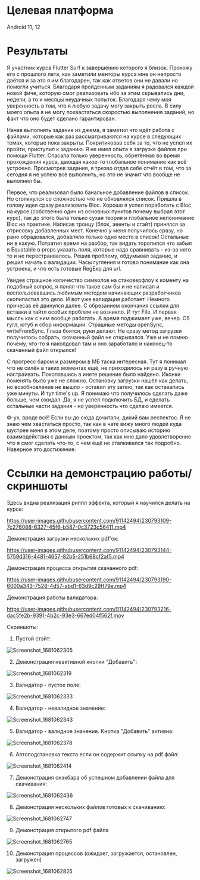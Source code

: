 # Целевая платформа

Android 11, 12

# Результаты

Я участник курса Flutter Surf к завершению которого я близок. Прохожу его с прошлого лета, как заметили менторы курса мне он непросто даётся и за это я им благодарен, так как ответов они не давали но помогли учиться. Благодаря пройденным заданиям я радовался каждой новой фиче, которую смог реализовать ибо за этим скрывались дни, недели, а то и месяцы неудачных попыток. Благодаря чему моя уверенность в том, что я любую задачу могу закрыть росла. 
В силу моего опыта я не могу похвастаться скоростью выполнения заданий, но факт что оно будет сделано гарантирован.

Начав выполнять задание из джема, я заметил что идёт работа с файлами, которые как раз рассматриваются на курсе в следующих темах, которые пока закрыты. Покритиковав себя за то, что не успел их пройти, приступил к заданию. Я не имел опыта в загрузке файлов при помощи Flutter. Спасала только уверенность, обретённая во время прохождения курса, дающая какое-то глобальное понимание как всё устроено. Просмотрев задания, я трезво отдал себе отчёт в том, что за сегодня я не успею всё выполнить, но это не значит что вообще не выполнил бы.

Первое, что реализовал было банальное добавление файлов в список. Но столкнулся со сложностью что не обновлялся список. Пришла в голову идея сразу реализовать Bloc. Хорошо я успел поработать с Bloc на курсе (собственно один из основных пунктов почему выбрал этот курс), так до этого была только сухая теория и глобальное непонимание Bloc на практике. 
Написав троицу (блок, эвенты и стэйт) принялся за отрисовку добавленных мест. Конечно у меня получилось сразу, но рано обрадовался, добавляло только одно место в список!
Остальные ни в какую. Потратил время на разбор, так видать торопился что забыл в Equatable в props указать поля, которые надо сравнивать - из-за него то и не перестраивалось.
Решив проблему, обдумывал задание, и решил начать с валидации. Часы гугления и готово понимание как она устроена, и что есть готовые RegExp для url. 

Увидев страшное количество символов на стэковерфлоу к коменту на подобный вопрос, я понял что такое сам бы и не написал и воспользовавшись любимым методом начинающих разработчиков скопипастил это дело. И вот уже валидация работает. Немного причесав её двинулся далее. С обрезанием окончания ссылки для вставки в тайтл особых проблем не возникло.
И тут File. И первая мысль как с ним вообще работать. А время поджимает уже, вечер. О5 гугл, ютуб и сбор информации. Страшные методы openSync, writeFromSync. Глаза боятся, руки делают. Не сразу метод загрузки получилось собрать, скачанный файл не открывался. Уже и не помню почему, что-то я наколдовал там и оно заработало и наконец-то скачанный файл открылся!

С прогресс баром и размером в МБ таска интересная. Тут я понимал что не силён в таких моментах ещё, не приходилось ни разу в ручную настраивать. Покопавшись в инете решение было найдено.
Иконки поменять было уже не сложно.
Остановку загрузки нашёл как делать, но возобновление не вышло - оставил эту затею, так как оставались уже минуты.
И тут time's up. Я понимаю что получилось сделать даже больше, чем ожидал. Да, я не успел подключить БД, и сделать остальные части задания - но уверенность что сделаю имеется. 

Ф-ух, вроде всё!
Если вы до сюда дочитали, дикий вам респектос. Я не знаю чем хвастаться просто, так как в чате вижу много людей куда шустрее меня в этом деле, поэтому просто описываю историю взаимодействия с данным проектом, так как мне дало удовлетворение что я смог сделать что-то, с чем ещё не сталкивался так подробно. Наверное это достижение.

# Ссылки на демонстрацию работы/скриншоты

Здесь видна реализация риппл эффекта, который я научился делать на курсе:

https://user-images.githubusercontent.com/91142494/230793109-7c276088-6327-45f6-b587-0c3723c56411.mp4

Демонстрация загрузки нескольких pdf'ок:

https://user-images.githubusercontent.com/91142494/230793144-5759d316-4481-4657-82b5-251b68cf2af5.mp4

Демонстрация процесса открытия скачанного pdf:

https://user-images.githubusercontent.com/91142494/230793190-6000a343-7528-4d57-abd1-63d9c29ff79e.mp4

Демонстрация работы валидатора:

https://user-images.githubusercontent.com/91142494/230793216-dac5fe2b-9391-4b2c-93e3-667ed04f562f.mov

Скриншоты:

1. Пустой стэйт:

![Screenshot_1681062305](https://user-images.githubusercontent.com/91142494/230793259-661e57d0-d409-43f3-905e-a6a881bda581.png)

2. Демонстрация неактивной кнопки "Добавить":

![Screenshot_1681062319](https://user-images.githubusercontent.com/91142494/230793306-5f069a53-6fbe-4e12-9220-8c1853abd61c.png)

3. Валидатор - пустое поле:

![Screenshot_1681062333](https://user-images.githubusercontent.com/91142494/230793343-1ca4c13e-9ef4-48e6-b899-149d926b0cbc.png)

4. Валидатор - невалидное значение:

![Screenshot_1681062343](https://user-images.githubusercontent.com/91142494/230793385-e232fb78-2f8a-4d36-959b-a035353be95f.png)

5. Валидатор - валидное значение. Кнопка "Добавить" активна:

![Screenshot_1681062378](https://user-images.githubusercontent.com/91142494/230793410-cad1a8ce-e345-457f-9e87-dbc09efa0f41.png)

6. Автоподстановка текста если он содержит ссылку на pdf файл:

![Screenshot_1681062414](https://user-images.githubusercontent.com/91142494/230793463-a267cf5f-fc91-4cb8-96b9-d8af08d794cb.png)

7. Демонстрация снэкбара об успешном добавлении файла для скачивания:

![Screenshot_1681062436](https://user-images.githubusercontent.com/91142494/230793520-02b67dcb-e5e7-425f-93e8-d3d1c03e619f.png)

8. Демонстрация нескольких файлов готовых к скачиванию:

![Screenshot_1681062747](https://user-images.githubusercontent.com/91142494/230793561-219cfe7c-d8d1-4f91-b1bc-9187d27f52be.png)

9. Демонстрация открытого pdf файла

![Screenshot_1681062765](https://user-images.githubusercontent.com/91142494/230793584-790b6800-8713-4265-8ff8-696a9298e9b5.png)

10. Демонстрация процессов (ожидает, загружается, остановлен, загружен)

![Screenshot_1681062825](https://user-images.githubusercontent.com/91142494/230793626-94bcd743-cb6c-4a9d-a18f-02d749b31c8a.png)








